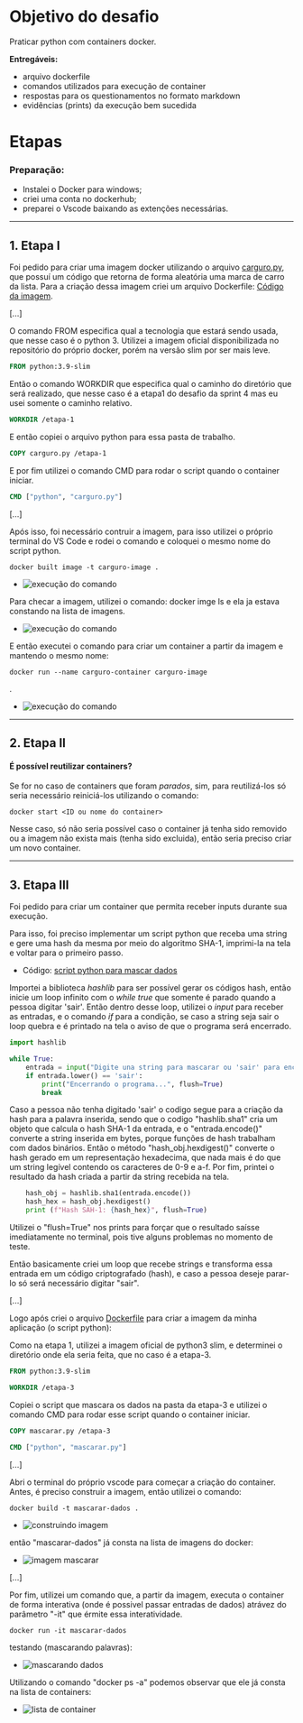 # Objetivo do desafio

Praticar python com containers docker.

**Entregáveis:**

- arquivo dockerfile
- comandos utilizados para execução de container
- respostas para os questionamentos no formato markdown
- evidências (prints) da execução bem sucedida

# Etapas

### **Preparação**:

- Instalei o Docker para windows;
- criei uma conta no dockerhub;
- preparei o Vscode baixando as extenções necessárias.

___

## 1.  Etapa I

Foi pedido para criar uma imagem docker utilizando o arquivo [carguro.py](../Desafio/etapa-1/carguru.py), que possuí um código que retorna de forma aleatória uma marca de carro da lista. Para a criação dessa imagem criei um arquivo Dockerfile: [Código da imagem](../Desafio/etapa-1/Dockerfile).

[...]

O comando FROM especifica qual a tecnologia que estará sendo usada, que nesse caso é o python 3. Utilizei a imagem oficial disponibilizada no repositório do próprio docker, porém na versão slim por ser mais leve.

```dockerfile
FROM python:3.9-slim
```


Então o comando WORKDIR que especifica qual o caminho do diretório que será realizado, que nesse caso é a etapa1 do desafio da sprint 4 mas eu usei somente o caminho relativo.

```dockerfile
WORKDIR /etapa-1
```


E então copiei o arquivo python para essa pasta de trabalho.

```dockerfile
COPY carguro.py /etapa-1
```


E por fim utilizei o comando CMD para rodar o script quando o container iniciar.

```dockerfile
CMD ["python", "carguro.py"]
```


[...]


Após isso, foi necessário contruir a imagem, para isso utilizei o próprio terminal do VS Code e rodei o comando e coloquei o mesmo nome do script python.

```shell
docker built image -t carguro-image .
```


- ![execução do comando](../Evidencias/build-carguru.png)


Para checar a imagem, utilizei o comando: docker imge ls e ela ja estava constando na lista de imagens.
- ![execução do comando](../Evidencias/imagem-carguro.png)


E então executei o comando para criar um container a partir da imagem e mantendo o mesmo nome:

```shell
docker run --name carguro-container carguro-image
```

.

- ![execução do comando](../Evidencias/container-carguro.png)



___

## 2. Etapa II
 
   #### **É possível reutilizar containers?**

Se for no caso de containers que foram *parados*, sim, para reutilizá-los só seria necessário reiniciá-los utilizando o comando:

```shell
docker start <ID ou nome do container>
```

Nesse caso, só não seria possível caso o container já tenha sido removido ou a imagem não exista mais (tenha sido excluida), então seria preciso criar um novo container.




 ___

## 3. Etapa III

Foi pedido para criar um container que permita receber inputs durante sua execução.

 Para isso, foi preciso implementar um script python que receba uma string e gere uma hash da mesma por meio do algoritmo SHA-1, imprimi-la na tela e voltar para o primeiro passo.

- Código: [script python para mascar dados](../Desafio/etapa-3/mascarar.py)



Importei a biblioteca *hashlib* para ser possível gerar os códigos hash, então inicie um loop infinito com o *while true* que somente é parado quando a pessoa digitar 'sair'. Então dentro desse loop, utilizei o *input* para receber as entradas, e o comando *if* para a condição, se caso a string seja sair o loop quebra e é printado na tela o aviso de que o programa será encerrado.

```python
import hashlib

while True:
    entrada = input("Digite una string para mascarar ou 'sair' para encerrar: ")
    if entrada.lower() == 'sair':
        print("Encerrando o programa...", flush=True)
        break
```


Caso a pessoa não tenha digitado 'sair' o codigo segue para a criação da hash para a palavra inserida, sendo que o codigo "hashlib.sha1" cria um objeto que calcula o hash SHA-1 da entrada, e o "entrada.encode()" converte a string inserida em bytes, porque funções de hash trabalham com dados binários. Então o método "hash_obj.hexdigest()" converte o hash gerado em um representação hexadecima, que nada mais é do que um string legível contendo os caracteres  de 0-9 e a-f. Por fim, printei o resultado da hash criada a partir da string recebida na tela.

```python
    hash_obj = hashlib.sha1(entrada.encode())
    hash_hex = hash_obj.hexdigest()
    print (f"Hash SAH-1: {hash_hex}", flush=True)
```

Utilizei o "flush=True" nos prints para forçar que o resultado saísse imediatamente no terminal, pois tive alguns problemas no momento de teste.

Então basicamente criei um loop que recebe strings e transforma essa entrada em um código criptografado (hash), e caso a pessoa deseje parar-lo só será necessário digitar "sair".


[...]


Logo após criei o arquivo [Dockerfile](../Desafio/etapa-3/Dockerfile)  para criar a imagem da minha aplicação (o script python):


Como na etapa 1, utilizei a imagem oficial de python3 slim, e determinei o diretório onde ela seria feita, que no caso é a etapa-3.

```dockerfile
FROM python:3.9-slim

WORKDIR /etapa-3
```


Copiei o script que mascara os dados na pasta da etapa-3 e utilizei o comando CMD para rodar esse script quando o container iniciar.

```dockerfile
COPY mascarar.py /etapa-3

CMD ["python", "mascarar.py"]
```


[...]


Abri o terminal do próprio vscode para começar a criação do container. Antes, é preciso construir a imagem, então utilizei o comando:

```shell
docker build -t mascarar-dados . 
```

- ![construindo imagem](../Evidencias/build-mascarar.png)


então "mascarar-dados" já consta na lista de imagens do docker:

- ![imagem mascarar](../Evidencias/imagem-mascarar.png)


[...]


Por fim, utilizei um comando que, a partir da imagem,  executa o container de forma interativa (onde é possivel passar entradas de dados) atrávez do parâmetro "-it" que érmite essa interatividade.

```shell
docker run -it mascarar-dados
```

testando (mascarando palavras):

- ![mascarando dados](../Evidencias/test-container-mascarar.png)


Utilizando o comando "docker ps -a" podemos observar que ele já consta na lista de containers:

- ![lista de container](../Evidencias/containers-list.png)